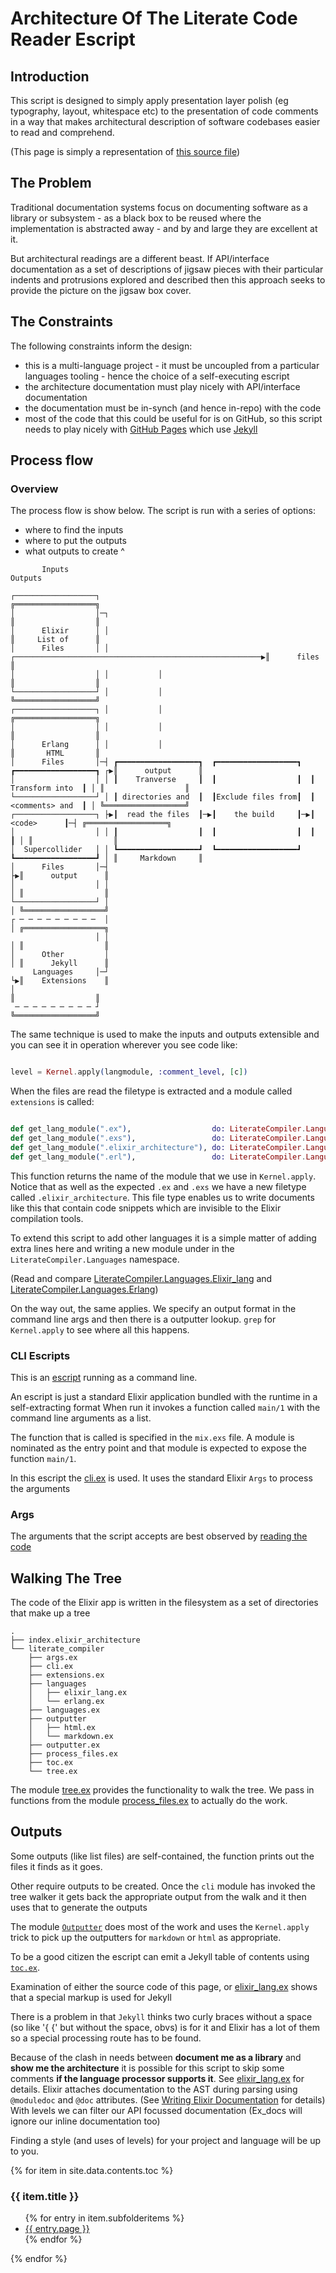 # Architecture Of The Literate Code Reader Escript

## Introduction

This script is designed to simply apply presentation layer polish (eg typography,
layout, whitespace etc) to the presentation of code comments in a way that makes
architectural description of software codebases easier to read and comprehend.

(This page is simply a representation of [this source file](https://github.com/gordonguthrie/literatecodereader/blob/main/literate_compiler/lib/index.elixir_architecture))

## The Problem

Traditional documentation systems focus on documenting software as a library or
subsystem - as a black box to be reused where the implementation is abstracted away -
and by and large they are excellent at it.

But architectural readings are a different beast. If API/interface documentation
as a set of descriptions of jigsaw pieces with their particular indents and
protrusions explored and described then this approach seeks to provide the
picture on the jigsaw box cover.

## The Constraints

The following constraints inform the design:

* this is a multi-language project - it must be uncoupled from a particular languages tooling - hence the choice of a self-executing escript
* the architecture documentation must play nicely with API/interface documentation
* the documentation must be in-synch (and hence in-repo) with the code
* most of the code that this could be useful for is on GitHub, so this script needs to play nicely with [GitHub Pages](https://pages.github.com/) which use [Jekyll](https://jekyllrb.com/)

## Process flow

### Overview

The process flow is show below. The script is run with a series of options:

* where to find the inputs
* where to put the outputs
* what outputs to create
^

```
       Inputs                                                                                   Outputs

┌──────────────────┐                                                                      ╔══════════════════╗
│                  │─┐                                                                    ║                  ║
│      Elixir      │ │                                                                    ║     List of      ║
│      Files       │ │           ┌───────────────────────────────────────────────────────▶║      files       ║
│                  │ │           │                                                        ║                  ║
└──────────────────┘ │           │                                                        ╚══════════════════╝
┌──────────────────┐ │           │                                                        ╔══════════════════╗
│                  │ │           │                                                        ║                  ║
│      Erlang      │ │           │                                                        ║       HTML       ║
│      Files       │─┤ ┏━━━━━━━━━━━━━━━━━━┓  ┏━━━━━━━━━━━━━━━━━━┓  ┏━━━━━━━━━━━━━━━━━━┓ ┌▶║      output      ║
│                  │ │ ┃    Tranverse     ┃  ┃                  ┃  ┃  Transform into  ┃ │ ║                  ║
└──────────────────┘ │ ┃ directories and  ┃  ┃Exclude files from┃  ┃  <comments> and  ┃ │ ╚══════════════════╝
┌──────────────────┐ ├▶┃  read the files  ┃─▶┃    the build     ┃─▶┃      <code>      ┃─┤ ╔══════════════════╗
│                  │ │ ┃                  ┃  ┃                  ┃  ┃                  ┃ │ ║                  ║
│  Supercollider   │ │ ┗━━━━━━━━━━━━━━━━━━┛  ┗━━━━━━━━━━━━━━━━━━┛  ┗━━━━━━━━━━━━━━━━━━┛ │ ║     Markdown     ║
│      Files       │─┤                                                                  ├▶║      output      ║
│                  │ │                                                                  │ ║                  ║
└──────────────────┘ │                                                                  │ ╚══════════════════╝
┌ ─ ─ ─ ─ ─ ─ ─ ─ ─  │                                                                  │ ╔══════════════════╗
                   │ │                                                                  │ ║                  ║
│      Other         │                                                                  │ ║      Jekyll      ║
     Languages     │─┘                                                                  └▶║    Extensions    ║
│                                                                                         ║                  ║
 ─ ─ ─ ─ ─ ─ ─ ─ ─ ┘                                                                      ╚══════════════════╝
```

The same technique is used to make the inputs and outputs extensible and you can see it in operation wherever you see code like:

```elixir

level = Kernel.apply(langmodule, :comment_level, [c])

```

When the files are read the filetype is extracted and a module called `extensions` is called:

```elixir

def get_lang_module(".ex"),                  do: LiterateCompiler.Languages.Elixir_lang
def get_lang_module(".exs"),                 do: LiterateCompiler.Languages.Elixir_lang
def get_lang_module(".elixir_architecture"), do: LiterateCompiler.Languages.Elixir_lang
def get_lang_module(".erl"),                 do: LiterateCompiler.Languages.Erlang

```

This function returns the name of the module that we use in `Kernel.apply`.
Notice that as well as the expected `.ex` and `.exs` we have a new filetype called `.elixir_architecture`.
This file type enables us to write documents like this that contain code snippets which are invisible to
the Elixir compilation tools.

To extend this script to add other languages it is a simple matter of adding extra lines here and
writing a new module under in the `LiterateCompiler.Languages` namespace.

(Read and compare [LiterateCompiler.Languages.Elixir_lang](literate_compiler/languages/elixir_lang.html) and [LiterateCompiler.Languages.Erlang](literate_compiler/languages/erlang.html))

On the way out, the same applies. We specify an output format in the command line args and then there is a outputter lookup.
`grep` for `Kernel.apply` to see where all this happens.

### CLI Escripts

This is an [escript](https://hexdocs.pm/mix/main/Mix.Tasks.Escript.Build.html) running as a command line.

An escript is just a standard Elixir application bundled with the runtime in a self-extracting format
When run it invokes a function called `main/1` with the command line arguments as a list.

The function that is called is specified in the `mix.exs` file. A module is nominated as the entry point
and that module is expected to expose the function `main/1`.

In this escript the [cli.ex](./literate_compiler/cli.html) is used.
It uses the standard Elixir `Args` to process the arguments

### Args

The arguments that the script accepts are best observed by [reading the code](./literate_compiler/args.html)

## Walking The Tree

The code of the Elixir app is written in the filesystem as a set of directories that make
up a tree

    .
    ├── index.elixir_architecture
    └── literate_compiler
        ├── args.ex
        ├── cli.ex
        ├── extensions.ex
        ├── languages
        │   ├── elixir_lang.ex
        │   └── erlang.ex
        ├── languages.ex
        ├── outputter
        │   ├── html.ex
        │   └── markdown.ex
        ├── outputter.ex
        ├── process_files.ex
        ├── toc.ex
        └── tree.ex

The module [tree.ex](./literate_compiler/tree.html) provides the functionality to walk the tree.
We pass in functions from the module [process_files.ex](./literate_compiler/process_files.html) to
actually do the work.

## Outputs

Some outputs (like list files) are self-contained, the function prints out the files it finds as it goes.

Other require outputs to be created. Once the `cli` module has invoked the tree walker it gets back the appropriate
output from the walk and it then uses that to generate the outputs

The module [`Outputter`](./literate_compiler/outputter.html) does most of the work and uses the `Kernel.apply` trick
to pick up the outputters for `markdown` or `html` as appropriate.

To be a good citizen the escript can emit a Jekyll table of contents using [`toc.ex`](./literate_compiler/toc.html).

Examination of either the source code of this page, or [elixir_lang.ex](./literate_compiler/languages/elixir_lang.html)
shows that a special markup is used for Jekyll

There is a problem in that `Jekyll` thinks two curly braces without a space (so like '{ {' but without the space, obvs)
is for it and Elixir has a lot of them so a special processing route has to be found.

Because of the clash in needs between **document me as a library** and **show me the architecture** it is possible
for this script to skip some comments **if the language processor supports it**.
See [elixir_lang.ex](./literate_compiler/languages/elixir_lang.html) for details.
Elixir attaches documentation to the AST during parsing using `@moduledoc` and `@doc` attributes.
(See [Writing Elixir Documentation](https://hexdocs.pm/elixir/writing-documentation.html) for details)
With levels we can filter our API focussed documentation (Ex_docs will ignore our inline documentation too)

Finding a style (and uses of levels) for your project and language will be up to you.

 <div>
 {% for item in site.data.contents.toc %}
     <h3>{{ item.title }}</h3>
       <ul>
         {% for entry in item.subfolderitems %}
           <li><a href="{{ entry.url }}">{{ entry.page }}</a></li>
         {% endfor %}
       </ul>
   {% endfor %}
 </div>
